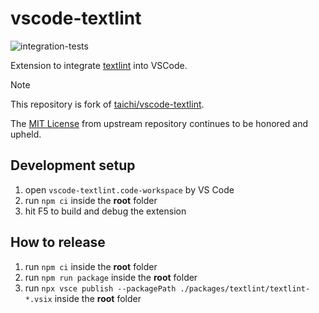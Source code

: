 # vscode-textlint

![integration-tests](https://github.com/textlint/vscode-textlint/actions/workflows/integration-tests.yaml/badge.svg)

Extension to integrate [textlint](https://textlint.github.io/) into VSCode.

> [!NOTE]
> This repository is fork of [taichi/vscode-textlint](https://github.com/taichi/vscode-textlint).
>
> The [MIT License](LICENSE) from upstream repository continues to be honored and upheld.

## Development setup

1. open `vscode-textlint.code-workspace` by VS Code
2. run `npm ci` inside the **root** folder
3. hit F5 to build and debug the extension

## How to release

1. run `npm ci` inside the **root** folder
2. run `npm run package` inside the **root** folder
3. run `npx vsce publish --packagePath ./packages/textlint/textlint-*.vsix` inside the **root** folder
